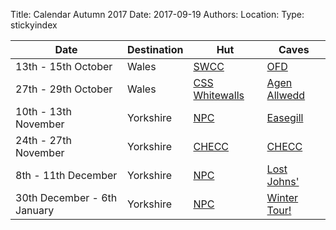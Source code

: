 Title: Calendar Autumn 2017
Date: 2017-09-19
Authors:
Location:
Type: stickyindex

|Date              | Destination                          | Hut                                                                                  | Caves  |
| ---              |  ---                                 | ---                                                                                  |  ---  |
| 13th - 15th October | Wales | [SWCC](http://www.swcc.org.uk/cottage/cottage.php) | [OFD](/rcc/caving/caves/Ogof%20Ffynnon%20Ddu.html) |
| 27th - 29th October | Wales | [CSS Whitewalls](http://dev.chelseaspelaeo.org/cottage.htm) | [Agen Allwedd](/rcc/caving/caves/Ogof%20Agen%20Allwedd.html) | 
| 10th - 13th November | Yorkshire | [NPC](http://northernpennineclub.org.uk/greenclose/greenclose.htm) | [Easegill](/rcc/caving/caves/?search=Easegill) |
| 24th - 27th November | Yorkshire | [CHECC](http://checc.org/checc-forum/) | [CHECC](http://checc.org/checc-forum/) |
| 8th - 11th  December | Yorkshire | [NPC](http://northernpennineclub.org.uk/greenclose/greenclose.htm) | [Lost Johns'](/rcc/caving/caves/Lost%20Johns'%20Cave.html) | 
| 30th December - 6th January | Yorkshire | [NPC](http://northernpennineclub.org.uk/greenclose/greenclose.htm) | [Winter Tour!](/rcc/caving/caves/?search=Yorkshire) |


